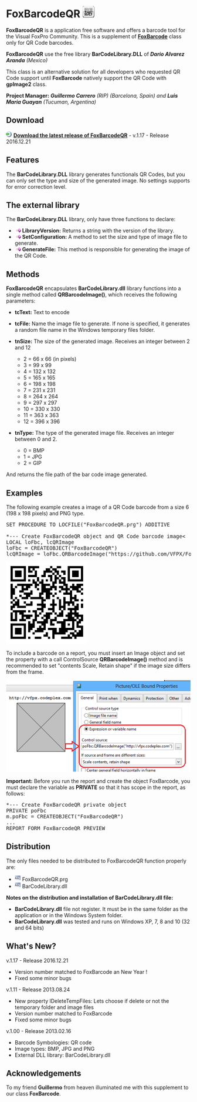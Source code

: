 # FoxBarcodeQR ![](images/FBC_QR_00.png)

**FoxBarcodeQR** is a application free software and offers a barcode tool for the Visual FoxPro Community. This is a supplement of **[FoxBarcode](https://github.com/VFPX/FoxBarCode)** class only for QR Code barcodes.

**FoxBarcodeQR** use the free library **BarCodeLibrary.DLL** of ***Dario Alvarez Aranda** (Mexico)*

This class is an alternative solution for all developers who requested QR Code support until **FoxBarcode** natively support the QR Code with **gpImage2** class.

**Project Manager:** ***Guillermo Carrero** (RIP) (Barcelona, Spain) and **Luis Maria Guayan** (Tucuman, Argentina)*

## Download

![](images/vfpxreleasesmall.png) **[Download the latest release of FoxBarcodeQR](FoxBarcodeQR_v_1_17.zip)** - v.1.17 - Release 2016.12.21

## Features

The **BarCodeLibrary.DLL** library generates functionals QR Codes, but you can only set the type and size of the generated image. No settings supports for error correction level.

## The external library

The **BarCodeLibrary.DLL** library, only have three functions to declare:

* ![](images/meth.gif) **LibraryVersion:** Returns a string with the version of the library.
* ![](images/meth.gif) **SetConfiguration:** A method to set the size and type of image file to generate.
* ![](images/meth.gif) **GenerateFile:** This method is responsible for generating the image of the QR Code.

## Methods

**FoxBarcodeQR** encapsulates **BarCodeLibrary.dll** library functions into a single method called **QRBarcodeImage()**, which receives the following parameters:

* **tcText:** Text to encode
* **tcFile:** Name the image file to generate. If none is specified, it generates a random file name in the Windows temporary files folder.
* **tnSize:** The size of the generated image. Receives an integer between 2 and 12
  * 2 = 66 x 66 (in pixels)
  * 3 = 99 x 99
  * 4 = 132 x 132
  * 5 = 165 x 165
  * 6 = 198 x 198
  * 7 = 231 x 231
  * 8 = 264 x 264
  * 9 = 297 x 297
  * 10 = 330 x 330
  * 11 = 363 x 363
  * 12 = 396 x 396
  
* **tnType:** The type of the generated image file. Receives an integer between 0 and 2.
  * 0 = BMP
  * 1 = JPG
  * 2 = GIP

And returns the file path of the bar code image generated.

## Examples

The following example creates a image of a QR Code barcode from a size 6 (198 x 198 pixels) and PNG type.

<pre>SET PROCEDURE TO LOCFILE("FoxBarcodeQR.prg") ADDITIVE

*--- Create FoxBarcodeQR object and QR Code barcode image<
LOCAL loFbc, lcQRImage
loFbc = CREATEOBJECT("FoxBarcodeQR")
lcQRImage = loFbc.QRBarcodeImage("https://github.com/VFPX/FoxBarCodeQR",,6,2)</pre>

![](images/FBC_QR_01.png)

To include a barcode on a report, you must insert an Image object and set the property with a call ControlSource **QRBarcodeImage()** method and is recommended to set "contents Scale, Retain shape" if the image size differs from the frame.

![](images/FBC_QR_02.png)

**Important:** Before you run the report and create the object FoxBarcode, you must declare the variable as **PRIVATE** so that it has scope in the report, as follows:

<pre>*--- Create FoxBarcodeQR private object
PRIVATE poFbc
m.poFbc = CREATEOBJECT("FoxBarcodeQR")
...
REPORT FORM FoxBarcodeQR PREVIEW</pre>

## Distribution

The only files needed to be distributed to FoxBarcodeQR function properly are:

* ![](images/prg.gif) FoxBarcodeQR.prg
* ![](images/prg.gif) BarCodeLibrary.dll
 
**Notes on the distribution and installation of BarCodeLibrary.dll file:**

  * **BarCodeLibrary.dll** file not register. It must be in the same folder as the application or in the Windows System folder.
  * **BarCodeLibrary.dll** was tested and runs on Windows XP, 7, 8 and 10 (32 and 64 bits)

## What's New?

v.1.17 - Release 2016.12.21
* Version number matched to FoxBarcode an New Year !
* Fixed some minor bugs

v.1.11 - Release 2013.08.24
* New property lDeleteTempFiles: Lets choose if delete or not the temporary folder and image files
* Version number matched to FoxBarcode
* Fixed some minor bugs

v.1.00 - Release 2013.02.16
* Barcode Symbologies: QR code
* Image types: BMP, JPG and PNG
* External DLL library: BarCodeLibrary.dll

## Acknowledgements

To my friend **Guillermo** from heaven illuminated me with this supplement to our class **FoxBarcode**.
